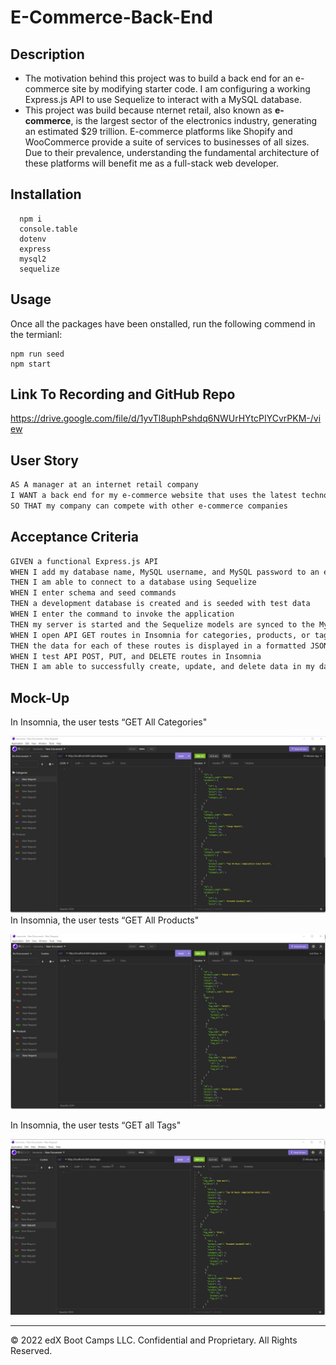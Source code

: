 # E-Commerce-Back-End

## Description
 - The motivation behind this project was to build a back end for an e-commerce site by modifying starter code. I am configuring a working Express.js API to use Sequelize to interact with a MySQL database.
 - This project was build because nternet retail, also known as **e-commerce**, is the largest sector of the electronics industry, generating an estimated $29 trillion. E-commerce platforms like Shopify and WooCommerce provide a suite of services to businesses of all sizes. Due to their prevalence, understanding the fundamental architecture of these platforms will benefit me as a full-stack web developer.
 

 ## Installation 

  ```
    npm i
    console.table
    dotenv
    express
    mysql2
    sequelize 
  ```

## Usage
Once all the packages have been onstalled, run the following commend in the termianl:
```
npm run seed
npm start
```

## Link To Recording and GitHub Repo 

https://drive.google.com/file/d/1yvTl8uphPshdq6NWUrHYtcPIYCvrPKM-/view 

## User Story

```md
AS A manager at an internet retail company
I WANT a back end for my e-commerce website that uses the latest technologies
SO THAT my company can compete with other e-commerce companies
```

## Acceptance Criteria

```md
GIVEN a functional Express.js API
WHEN I add my database name, MySQL username, and MySQL password to an environment variable file
THEN I am able to connect to a database using Sequelize
WHEN I enter schema and seed commands
THEN a development database is created and is seeded with test data
WHEN I enter the command to invoke the application
THEN my server is started and the Sequelize models are synced to the MySQL database
WHEN I open API GET routes in Insomnia for categories, products, or tags
THEN the data for each of these routes is displayed in a formatted JSON
WHEN I test API POST, PUT, and DELETE routes in Insomnia
THEN I am able to successfully create, update, and delete data in my database
```

## Mock-Up

In Insomnia, the user tests “GET All Categories"

![In Insomnia, the user tests “GET Categories”.](./images/category.jpg)
In Insomnia, the user tests  “GET All Products"

![In Insomnia, the user tests  “GET All Products.”](./images/products.jpg)

In Insomnia, the user tests “GET all Tags"


![In Insomnia, the user tests “GET tags.”](./images/tags.jpg)



---
© 2022 edX Boot Camps LLC. Confidential and Proprietary. All Rights Reserved.
